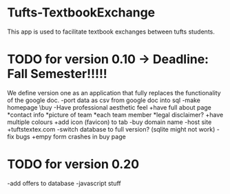 Tufts-TextbookExchange
======================
This app is used to facilitate textbook exchanges between tufts students.


TODO for version  0.10 -> Deadline: Fall Semester!!!!!
======================
We define version one as an application that fully replaces the functionality of the google doc.
-port data as csv from google doc into sql
-make homepage \buy
-Have professional aesthetic feel
	+have full about page
		*contact info
		*picture of team
		*each team member
		*legal disclaimer?
	+have multiple colours
	+add icon (favicon) to tab
-buy domain name
-host site
	+tuftstextex.com
-switch database to full version? (sqlite might not work)
-fix bugs
	+empy form crashes in buy page

TODO for version  0.20
======================
-add offers to database
-javascript stuff